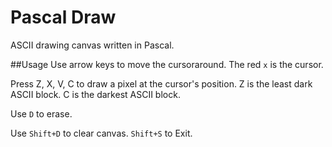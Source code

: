 Pascal Draw
==========

ASCII drawing canvas written in Pascal.

##Usage
Use arrow keys to move the cursoraround. The red `x` is the cursor.

Press Z, X, V, C to draw a pixel at the cursor's position.
Z is the least dark ASCII block. C is the darkest ASCII block.

Use `D` to erase.

Use `Shift+D` to clear canvas. `Shift+S` to Exit.